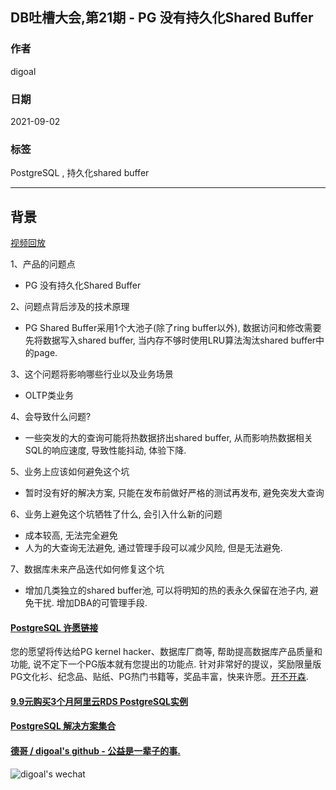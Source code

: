 ## DB吐槽大会,第21期 - PG 没有持久化Shared Buffer  
  
### 作者  
digoal  
  
### 日期  
2021-09-02  
  
### 标签  
PostgreSQL , 持久化shared buffer  
  
----  
  
## 背景  
[视频回放](https://www.bilibili.com/video/BV1Jq4y1T7AG/)  
  
1、产品的问题点  
- PG 没有持久化Shared Buffer  
  
2、问题点背后涉及的技术原理  
- PG Shared Buffer采用1个大池子(除了ring buffer以外), 数据访问和修改需要先将数据写入shared buffer, 当内存不够时使用LRU算法淘汰shared buffer中的page.   
  
3、这个问题将影响哪些行业以及业务场景  
- OLTP类业务  
  
4、会导致什么问题?  
- 一些突发的大的查询可能将热数据挤出shared buffer, 从而影响热数据相关SQL的响应速度, 导致性能抖动, 体验下降.    
  
5、业务上应该如何避免这个坑  
- 暂时没有好的解决方案, 只能在发布前做好严格的测试再发布, 避免突发大查询  
  
6、业务上避免这个坑牺牲了什么, 会引入什么新的问题  
- 成本较高, 无法完全避免  
- 人为的大查询无法避免, 通过管理手段可以减少风险, 但是无法避免.   
  
7、数据库未来产品迭代如何修复这个坑  
- 增加几类独立的shared buffer池, 可以将明知的热的表永久保留在池子内, 避免干扰. 增加DBA的可管理手段.     
    
  
#### [PostgreSQL 许愿链接](https://github.com/digoal/blog/issues/76 "269ac3d1c492e938c0191101c7238216")
您的愿望将传达给PG kernel hacker、数据库厂商等, 帮助提高数据库产品质量和功能, 说不定下一个PG版本就有您提出的功能点. 针对非常好的提议，奖励限量版PG文化衫、纪念品、贴纸、PG热门书籍等，奖品丰富，快来许愿。[开不开森](https://github.com/digoal/blog/issues/76 "269ac3d1c492e938c0191101c7238216").  
  
  
#### [9.9元购买3个月阿里云RDS PostgreSQL实例](https://www.aliyun.com/database/postgresqlactivity "57258f76c37864c6e6d23383d05714ea")
  
  
#### [PostgreSQL 解决方案集合](https://yq.aliyun.com/topic/118 "40cff096e9ed7122c512b35d8561d9c8")
  
  
#### [德哥 / digoal's github - 公益是一辈子的事.](https://github.com/digoal/blog/blob/master/README.md "22709685feb7cab07d30f30387f0a9ae")
  
  
![digoal's wechat](../pic/digoal_weixin.jpg "f7ad92eeba24523fd47a6e1a0e691b59")
  
